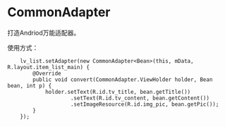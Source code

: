 # CommonAdapter
打造Andriod万能适配器。
 

使用方式：


        lv_list.setAdapter(new CommonAdapter<Bean>(this, mData, R.layout.item_list_main) {
            @Override
            public void convert(CommonAdapter.ViewHolder holder, Bean bean, int p) {
                holder.setText(R.id.tv_title, bean.getTitle())
                        .setText(R.id.tv_content, bean.getContent())
                        .setImageResource(R.id.img_pic, bean.getPic());
            }
        });
